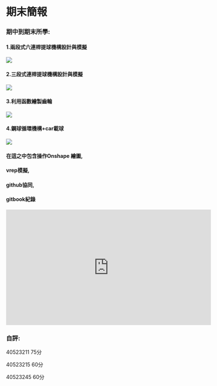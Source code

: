 # 期末簡報


### 期中到期末所學:

#### 1.兩段式六連桿提球機構設計與模擬

![](/assets/6666456564.png)

#### 2.三段式連桿提球機構設計與模擬

![](/assets/14-2.png)

#### 3.利用函數繪製齒輪

![](/assets/gggggg.png)

#### 4.鋼球循環機構+car載球

![](/assets/54612364532.png)

#### 在這之中包含操作Onshape 繪圖,

#### vrep模擬,

#### github協同,

#### gitbook紀錄



<iframe width="560" height="315" src="https://www.youtube.com/embed/Lf_h9fQzDdM" frameborder="0" allow="autoplay; encrypted-media" allowfullscreen></iframe>

### 自評:

40523211  75分

40523215  60分

40523245  60分



